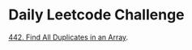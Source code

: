 # Daily Leetcode Challenge

[442. Find All Duplicates in an Array](https://leetcode.com/problems/find-all-duplicates-in-an-array).
